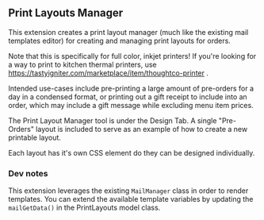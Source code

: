## Print Layouts Manager

This extension creates a print layout manager (much like the existing mail templates editor) for creating and managing print layouts for  orders.

Note that this is specifically for full color, inkjet printers! If you're looking for a way to print to kitchen thermal printers, use https://tastyigniter.com/marketplace/item/thoughtco-printer .

Intended use-cases include pre-printing a large amount of pre-orders for a day in a condensed format, or printing out a gift receipt to include into an order, which may include a gift message while excluding menu item prices. 

The Print Layout Manager tool is under the Design Tab. A single "Pre-Orders" layout is included to serve as an example of how to create a new printable layout. 

Each layout has it's own CSS element do they can be designed individually. 


### Dev notes

This extension leverages the existing `MailManager` class in order to render templates. You can extend the available template variables by updating the `mailGetData()` in the PrintLayouts model class.  






